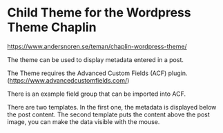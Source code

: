 # Child Theme for the Wordpress Theme Chaplin

https://www.andersnoren.se/teman/chaplin-wordpress-theme/

The theme can be used to display metadata entered in a post. 

The Theme requires the Advanced Custom Fields (ACF) plugin. (https://www.advancedcustomfields.com/)

There is an example field group that can be imported into ACF.

There are two templates. In the first one, the metadata is displayed below the post content. The second template puts the content above the post image, you can make the data visible with the mouse.
